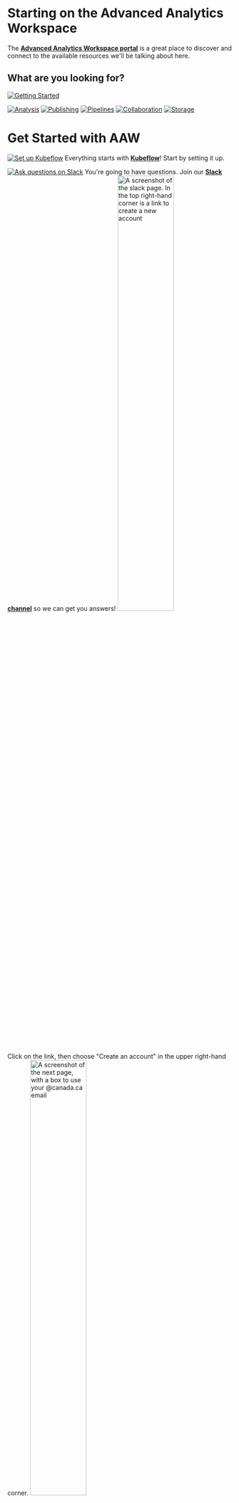 # Starting on the Advanced Analytics Workspace

The
**[Advanced Analytics Workspace portal](https://portal.covid.cloud.statcan.ca)**
is a great place to discover and connect to the available resources we'll be
talking about here.

## What are you looking for?

[![Getting Started](images/GettingStarted.PNG)](#get-started-with-aaw)

[![Analysis](images/Analysis.PNG)](#experiments)
[![Publishing](images/Publishing.PNG)](#publishing)
[![Pipelines](images/Pipelines.PNG)](#pipelines)
[![Collaboration](images/Collaboration.PNG)](#collaboration)
[![Storage](images/Storage.PNG)](#storage)

# Get Started with AAW

[![Set up Kubeflow](images/Kubeflow.PNG)](1-Experiments/Kubeflow/) Everything
starts with **[Kubeflow](1-Experiments/Kubeflow/)**! Start by setting it up.

[![Ask questions on Slack](images/Slack.PNG)](https://statcan-aaw.slack.com/)
You're going to have questions. Join our
**[Slack channel](https://statcan-aaw.slack.com/)** so we can get you answers!
<img src="images/SlackAAW.PNG" alt="A screenshot of the slack page. In the top right-hand corner is a link to create a new account" width="50%">

Click on the link, then choose "Create an account" in the upper right-hand
corner.
<img src="images/SlackAAW2.PNG" alt="A screenshot of the next page, with a box to use your @canada.ca email" width="50%">

Use your @canada.ca email address so that you will be automatically approved.

# Experiments

## Process data using `R`, `Python`, or `Julia`

[![R, Python, or Julia in Jupyter notebooks](images/Jupyter.PNG)](1-Experiments/Jupyter/)
Once you have Kubeflow set up, use
**[Jupyter Notebooks](1-Experiments/Jupyter/)** to create and share documents
that contain live code, equations, or visualizations.
![Jupyter Notebooks](images/jupyter_in_action.png)

## Process data using 'R' or 'Python'

[![R or Python in R Studio](images/RStudio.PNG)](1-Experiments/RStudio/)
**[R Studio](1-Experiments/RStudio/)** gives you an integrated development
environment for R and Python. Use the r-studio-cpu image to get an R Studio
environment.

## Run a virtual desktop

[![Virtual Desktop](images/VirtualDesktop.PNG)](1-Experiments/ML-Workspaces) You
can run a full Ubuntu desktop, with typical applications, right inside your
browser, using [**ML Workspaces**](1-Experiments/ML-Workspaces)

## Manage machine learning models and metadata

[![Machine Learning](images/MachineLearning.PNG)](1-Experiments/MLflow/)
**[ML Flow](1-Experiments/MLflow/)** lets you manage the machine learning
lifecycle. It's a model registry for storing machine learning models and
metrics.

# Publishing

## Build and publish an interactive dashboard

[![InteractiveDashboard](images/InteractiveDashboard.PNG)](/2-Publishing/R-Shiny/)
Use **[R-Shiny](/2-Publishing/R-Shiny/)** to build interactive web apps straight
from R. You can deploy your R-Shiny dashboard by submitting a pull request to
our [R-Dashboards GitHub repository](https://github.com/StatCan/R-dashboards).
![R Shiny Server](images/readme/shiny_ui.png)

**[Dash](/2-Publishing/Dash/)** is a data visualization tool that lets you build
an interactive GUI around your data analysis code.

## Explore your data

[![Explore your data](images/ExploreData.PNG)](/2-Publishing/Datasette/) Use
**[Datasette](/2-Publishing/Datasette/)** , an instant JSON API for your SQLite
databases. Run SQL queries in a more interactive way!

# Pipelines

## Build and schedule data/analysis pipelines

[![Build Piplines](images/BuildPipelines.PNG)](/3-Pipelines/Kubeflow-Pipelines/)
**[Kubeflow Pipelines](/3-Pipelines/Kubeflow-Pipelines/)** allows you to set up
pipelines. Each pipeline encapsulates analytical workflows, and can be shared,
reused, and scheduled.
![Kubeflow Pipelines](images/readme/kubeflow_pipeline.png)

[![Integrate with PaaS](images/IntegratePaaS.PNG)]()

## Integrate with Platform as a Service (PaaS) offerings

We can integrate with many Platform as a Service (PaaS) offerings, like
Databricks or AzureML.

# Collaboration

There are many ways collaborate on the platform. Which is best for your
situation depends on what you're sharing and how many people you want to share
with. See the [Collaboration Overview](4-Collaboration/Overview.md) for details.

Content to be shared breaks roughly into **Data**, **Code**, or **Compute
Environments** (e.g.: sharing the same virtual machines) and who you want to
share it with (**No one**, **My Team**, or **Everyone**). This leads to the
following table of options

|             |           **Private**            |                  **Team**                  |  **StatCan**  |
| :---------: | :------------------------------: | :----------------------------------------: | :-----------: |
|  **Code**   | GitLab/GitHub or personal folder |        GitLab/GitHub or team folder        | GitLab/GitHub |
|  **Data**   |    Personal folder or bucket     | Team folder or bucket, or shared namespace | Shared Bucket |
| **Compute** |        Personal namespace        |              Shared namespace              |      N/A      |

<!-- prettier-ignore -->
??? question "What is the difference between a bucket and a folder?"
    Buckets are like Network Storage. See the [Storage section](#storage) section for more discussion of the differences between these two ideas.

Sharing code, disks, and workspaces (e.g.: two people sharing the same virtual
machine) is described in more detail in the
[Collaboration](4-Collaboration/Overview.md) section. Sharing data through
buckets is described in more detail in the **[MinIO](./5-Storage/MinIO.md/)** section.

# Storage

The platform provides several types of storage:

- Disk (also called Volumes on the Notebook Server creation screen)
- Bucket ("Blob" or S3 storage, provided through MinIO)
- Data Lakes (coming soon)

Depending on your use case, either disk or bucket may be most suitable:

|   Type |                                                       Simultaneous Users |                                                   Speed | Total size               | Sharable with Other Users |
| -----: | -----------------------------------------------------------------------: | ------------------------------------------------------: | ------------------------ | ------------------------- |
|   Disk |                                    One machine/notebook server at a time |                        Fastest (throughput and latency) | <=512GB total per drive  | No                        |
| Bucket | Simultaneous access from many machines/notebook servers at the same time | Fast-ish (Fast download, modest upload, modest latency) | Infinite (within reason) | [Yes]                     |

<!-- prettier-ignore -->
??? info "If you're unsure which to choose, don't sweat it"
    These are guidelines, not an exact science - pick what sounds best now and run with it.  The best choice for a complicated usage is non-obvious and often takes hands-on experience, so just trying something will help.  For most situations both options work well even if they're not perfect, and remember that data can always be copied later if you change your mind.

![Browse Datasets](images/readme/minio_ui.png)

<!-- prettier-ignore -->
!!! example "Browse some datasets"
    Browse some [datasets](https://datasets.covid.cloud.statcan.ca) here. These
    data sets are meant to store widely shared data. Either data that has been
    brought it, or data to be released out as a product. **As always, ensure
    that the data is not sensitive.**

## Disks

[![Disks](images/Disks.PNG)](Storage.md/) **[Disks](./5-Storage/Disks.md/)** are added to
your notebook server by adding Data Volumes.

## Buckets

[![MinIO](images/Buckets.PNG)](MinIO.md/) **[MinIO](./5-Storage/MinIO.md/)** is a
cloud-native scalable object store. We use it for buckets (blob or S3 storage).
